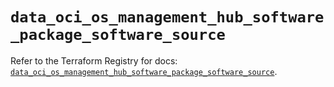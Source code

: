 # `data_oci_os_management_hub_software_package_software_source`

Refer to the Terraform Registry for docs: [`data_oci_os_management_hub_software_package_software_source`](https://registry.terraform.io/providers/hashicorp/oci/7.19.0/docs/data-sources/os_management_hub_software_package_software_source).
